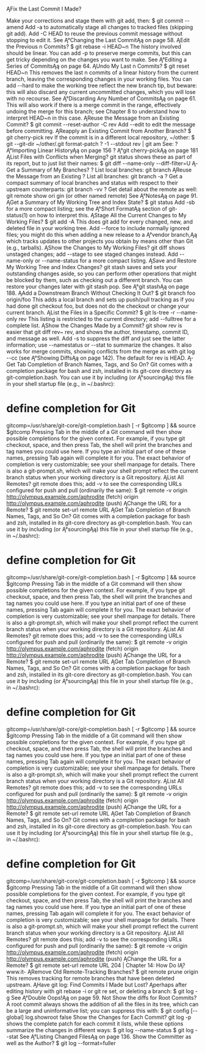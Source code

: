 Ą­Fix the Last Commit I Made?

Make your corrections and stage them with git add, then:
$ git commit --amend
Add -a to automatically stage all changes to tracked files (skipping
git add). Add -C HEAD to reuse the previous commit message
without stopping to edit it.
See Ą°Changing the Last CommitĄą on page 58.
Ą­Edit the Previous n Commits?
$ git rebase -i HEAD~n
The history involved should be linear. You can add -p to preserve
merge commits, but this can get tricky depending on the changes
you want to make.
See Ą°Editing a Series of CommitsĄą on page 64.
Ą­Undo My Last n Commits?
$ git reset HEAD~n
This removes the last n commits of a linear history from the
current branch, leaving the corresponding changes in your working
files. You can add --hard to make the working tree reflect the
new branch tip, but beware: this will also discard any current
uncommitted changes, which you will lose with no recourse. See
Ą°Discarding Any Number of CommitsĄą on page 61. This will also
work if there is a merge commit in the range, effectively undoing
the merge for this branch; see Chapter 8 to understand how to
interpret HEAD~n in this case.
Ą­Reuse the Message from an Existing
Commit?
$ git commit --reset-author -C rev
Add --edit to edit the message before committing.
Ą­Reapply an Existing Commit from
Another Branch?
$ git cherry-pick rev
If the commit is in a different local repository, ~/other:
$ git --git-dir ~/other/.git format-patch ?
-1 --stdout rev | git am
See:
? Ą°Importing Linear HistoryĄą on page 156
? Ą°git cherry-pickĄą on page 181
Ą­List Files with Conflicts when Merging?
git status shows these as part of its report, but to just list their
names:
$ git diff --name-only --diff-filter=U
Ą­Get a Summary of My Branches?
? List local branches: git branch
Ą­Reuse the Message from an Existing
? List all branches: git branch -a
? Get a compact summary of local branches and status with
respect to their upstream counterparts: git branch -vv
? Get detail about the remote as well: git remote show ori
gin (or other named remote)
See Ą°NotesĄą on page 91.
Ą­Get a Summary of My Working Tree and
Index State?
$ git status
Add -sb for a more compact listing; see the Ą°Short FormatĄą section
of git-status(1) on how to interpret this.
Ą­Stage All the Current Changes to My
Working Files?
$ git add -A
This does git add for every changed, new, and deleted file in your
working tree. Add --force to include normally ignored files; you
might do this when adding a new release to a Ą°vendor branch,Ąą
which tracks updates to other projects you obtain by means other
than Git (e.g., tarballs).
Ą­Show the Changes to My Working Files?
git diff shows unstaged changes; add --stage to see staged
changes instead. Add --name-only or --name-status for a more
compact listing.
Ą­Save and Restore My Working Tree and
Index Changes?
git stash saves and sets your outstanding changes aside, so you
can perform other operations that might be blocked by them,
such as checking out a different branch. You can restore your
changes later with git stash pop. See Ą°git stashĄą on page 188.
Ą­Add a Downstream Branch Without
Checking It Out?
$ git branch foo origin/foo
This adds a local branch and sets up push/pull tracking as if you
had done git checkout foo, but does not do the checkout or
change your current branch.
Ą­List the Files in a Specific Commit?
$ git ls-tree -r --name-only rev
This listing is restricted to the current directory; add --fulltree
for a complete list.
Ą­Show the Changes Made by a Commit?
git show rev is easier that git diff rev~ rev, and shows the
author, timestamp, commit ID, and message as well. Add -s to
suppress the diff and just see the latter information; use --namestatus
or --stat to summarize the changes. It also works for
merge commits, showing conflicts from the merge as with git
log --cc (see Ą°Showing DiffsĄą on page 142). The default for rev
is HEAD.
Ą­Get Tab Completion of Branch Names,
Tags, and So On?
Git comes with a completion package for bash and zsh, installed
in its git-core directory as git-completion.bash. You can use it
by including (or Ą°sourcingĄą) this file in your shell startup file (e.g.,
in ~/.bashrc):
# define completion for Git
gitcomp=/usr/share/git-core/git-completion.bash
[ -r $gitcomp ] && source $gitcomp
Pressing Tab in the middle of a Git command will then show
possible completions for the given context. For example, if you
type git checkout, space, and then press Tab, the shell will print
the branches and tag names you could use here. If you type an
initial part of one of these names, pressing Tab again will complete
it for you. The exact behavior of completion is very customizable;
see your shell manpage for details.
There is also a git-prompt.sh, which will make your shell prompt
reflect the current branch status when your working directory is
a Git repository.
Ą­List All Remotes?
git remote does this; add -v to see the corresponding URLs configured
for push and pull (ordinarily the same):
$ git remote -v
origin http://olympus.example.com/aphrodite (fetch)
origin http://olympus.example.com/aphrodite (push)
Ą­Change the URL for a Remote?
$ git remote set-url remote URL
Ą­Get Tab Completion of Branch Names,
Tags, and So On?
Git comes with a completion package for bash and zsh, installed
in its git-core directory as git-completion.bash. You can use it
by including (or Ą°sourcingĄą) this file in your shell startup file (e.g.,
in ~/.bashrc):
# define completion for Git
gitcomp=/usr/share/git-core/git-completion.bash
[ -r $gitcomp ] && source $gitcomp
Pressing Tab in the middle of a Git command will then show
possible completions for the given context. For example, if you
type git checkout, space, and then press Tab, the shell will print
the branches and tag names you could use here. If you type an
initial part of one of these names, pressing Tab again will complete
it for you. The exact behavior of completion is very customizable;
see your shell manpage for details.
There is also a git-prompt.sh, which will make your shell prompt
reflect the current branch status when your working directory is
a Git repository.
Ą­List All Remotes?
git remote does this; add -v to see the corresponding URLs configured
for push and pull (ordinarily the same):
$ git remote -v
origin http://olympus.example.com/aphrodite (fetch)
origin http://olympus.example.com/aphrodite (push)
Ą­Change the URL for a Remote?
$ git remote set-url remote URL
Ą­Get Tab Completion of Branch Names,
Tags, and So On?
Git comes with a completion package for bash and zsh, installed
in its git-core directory as git-completion.bash. You can use it
by including (or Ą°sourcingĄą) this file in your shell startup file (e.g.,
in ~/.bashrc):
# define completion for Git
gitcomp=/usr/share/git-core/git-completion.bash
[ -r $gitcomp ] && source $gitcomp
Pressing Tab in the middle of a Git command will then show
possible completions for the given context. For example, if you
type git checkout, space, and then press Tab, the shell will print
the branches and tag names you could use here. If you type an
initial part of one of these names, pressing Tab again will complete
it for you. The exact behavior of completion is very customizable;
see your shell manpage for details.
There is also a git-prompt.sh, which will make your shell prompt
reflect the current branch status when your working directory is
a Git repository.
Ą­List All Remotes?
git remote does this; add -v to see the corresponding URLs configured
for push and pull (ordinarily the same):
$ git remote -v
origin http://olympus.example.com/aphrodite (fetch)
origin http://olympus.example.com/aphrodite (push)
Ą­Change the URL for a Remote?
$ git remote set-url remote URL
Ą­Get Tab Completion of Branch Names,
Tags, and So On?
Git comes with a completion package for bash and zsh, installed
in its git-core directory as git-completion.bash. You can use it
by including (or Ą°sourcingĄą) this file in your shell startup file (e.g.,
in ~/.bashrc):
# define completion for Git
gitcomp=/usr/share/git-core/git-completion.bash
[ -r $gitcomp ] && source $gitcomp
Pressing Tab in the middle of a Git command will then show
possible completions for the given context. For example, if you
type git checkout, space, and then press Tab, the shell will print
the branches and tag names you could use here. If you type an
initial part of one of these names, pressing Tab again will complete
it for you. The exact behavior of completion is very customizable;
see your shell manpage for details.
There is also a git-prompt.sh, which will make your shell prompt
reflect the current branch status when your working directory is
a Git repository.
Ą­List All Remotes?
git remote does this; add -v to see the corresponding URLs configured
for push and pull (ordinarily the same):
$ git remote -v
origin http://olympus.example.com/aphrodite (fetch)
origin http://olympus.example.com/aphrodite (push)
Ą­Change the URL for a Remote?
$ git remote set-url remote URL
204 | Chapter 14: How Do IĄ­?
www.it-
Ą­Remove Old Remote-Tracking
Branches?
$ git remote prune origin
This removes tracking for remote branches that have been deleted
upstream.
Ą­Have git log:
Find Commits I Made but Lost?
Ą­perhaps after editing history with git rebase -i or git re
set, or deleting a branch:
$ git log -g
See Ą°Double Oops!Ąą on page 59.
Not Show the diffs for Root Commits?
A root commit always shows the addition of all the files in its tree,
which can be a large and uninformative list; you can suppress this
with:
$ git config [--global] log.showroot false
Show the Changes for Each Commit?
git log -p shows the complete patch for each commit it lists,
while these options summarize the changes in different ways:
$ git log --name-status
$ git log --stat
See Ą°Listing Changed FilesĄą on page 136.
Show the Committer as well as the Author?
$ git log --format=fuller

